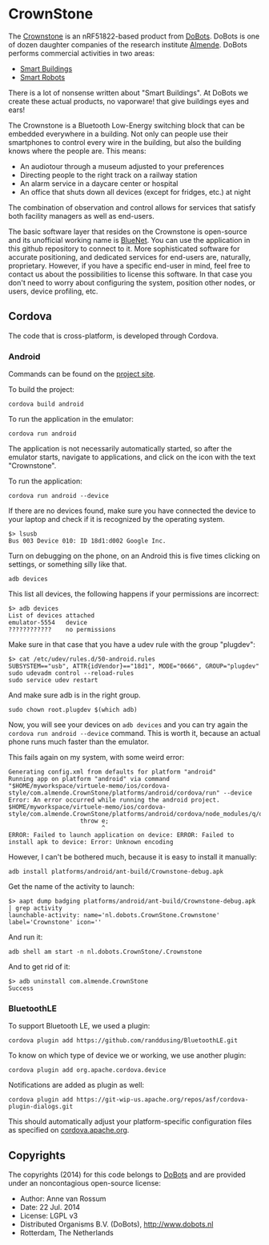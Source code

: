 # CrownStone

The [Crownstone](http://dobots.nl/products/crownstone) is an nRF51822-based product from [DoBots](http://dobots.nl). DoBots is one of dozen daughter companies of the research institute [Almende](http://almende.com). DoBots performs commercial activities in two areas:

* [Smart Buildings](http://dobots.nl/products/crownstone/)
* [Smart Robots](http://dobots.nl/products/autopilot/)

There is a lot of nonsense written about "Smart Buildings". At DoBots we create these actual products, no vaporware! that give buildings eyes and ears!

The Crownstone is a Bluetooth Low-Energy switching block that can be embedded everywhere in a building. Not only can people use their smartphones to control every wire in the building, but also the building knows where the people are. This means:

* An audiotour through a museum adjusted to your preferences
* Directing people to the right track on a railway station
* An alarm service in a daycare center or hospital
* An office that shuts down all devices (except for fridges, etc.) at night

The combination of observation and control allows for services that satisfy both facility managers as well as end-users.

The basic software layer that resides on the Crownstone is open-source and its unofficial working name is [BlueNet](https://github.com/mrquincle/bluenet). You can use the application in this github repository to connect to it. More sophisticated software for accurate positioning, and dedicated services for end-users are, naturally, proprietary. However, if you have a specific end-user in mind, feel free to contact us about the possibilities to license this software. In that case you don't need to worry about configuring the system, position other nodes, or users, device profiling, etc.

## Cordova

The code that is cross-platform, is developed through Cordova.

### Android

Commands can be found on the [project site](https://cordova.apache.org/docs/en/3.4.0/guide_platforms_ubuntu_index.md.html).

To build the project:

    cordova build android

To run the application in the emulator:

    cordova run android

The application is not necessarily automatically started, so after the emulator starts, navigate to applications, and click on the icon with the text "Crownstone".

To run the application:

    cordova run android --device

If there are no devices found, make sure you have connected the device to your laptop and check if it is recognized by the operating system.

    $> lsusb
    Bus 003 Device 010: ID 18d1:d002 Google Inc. 

Turn on debugging on the phone, on an Android this is five times clicking on settings, or something silly like that.

    adb devices

This list all devices, the following happens if your permissions are incorrect:

    $> adb devices
    List of devices attached 
    emulator-5554	device
    ????????????	no permissions

Make sure in that case that you have a udev rule with the group "plugdev":

    $> cat /etc/udev/rules.d/50-android.rules 
    SUBSYSTEM=="usb", ATTR{idVendor}=="18d1", MODE="0666", GROUP="plugdev"
    sudo udevadm control --reload-rules
    sudo service udev restart

And make sure adb is in the right group.

    sudo chown root.plugdev $(which adb)

Now, you will see your devices on `adb devices` and you can try again the `cordova run android --device` command. This is worth it, because an actual phone runs much faster than the emulator.

This fails again on my system, with some weird error:

```
Generating config.xml from defaults for platform "android"
Running app on platform "android" via command "$HOME/myworkspace/virtuele-memo/ios/cordova-style/com.almende.CrownStone/platforms/android/cordova/run" --device
Error: An error occurred while running the android project.
$HOME/myworkspace/virtuele-memo/ios/cordova-style/com.almende.CrownStone/platforms/android/cordova/node_modules/q/q.js:126
                    throw e;
                          ^
ERROR: Failed to launch application on device: ERROR: Failed to install apk to device: Error: Unknown encoding
```

However, I can't be bothered much, because it is easy to install it manually:

    adb install platforms/android/ant-build/Crownstone-debug.apk

Get the name of the activity to launch:

    $> aapt dump badging platforms/android/ant-build/Crownstone-debug.apk | grep activity
    launchable-activity: name='nl.dobots.CrownStone.Crownstone'  label='Crownstone' icon=''

And run it:

    adb shell am start -n nl.dobots.CrownStone/.Crownstone

And to get rid of it:

    $> adb uninstall com.almende.CrownStone
    Success

### BluetoothLE

To support Bluetooth LE, we used a plugin:

    cordova plugin add https://github.com/randdusing/BluetoothLE.git

To know on which type of device we or working, we use another plugin:

    cordova plugin add org.apache.cordova.device

Notifications are added as plugin as well:

    cordova plugin add https://git-wip-us.apache.org/repos/asf/cordova-plugin-dialogs.git

This should automatically adjust your platform-specific configuration files as specified on [cordova.apache.org](https://cordova.apache.org/docs/en/3.0.0/cordova_notification_notification.md.html).

## Copyrights

The copyrights (2014) for this code belongs to [DoBots](http://dobots.nl) and are provided under an noncontagious open-source license:

* Author: Anne van Rossum
* Date: 22 Jul. 2014
* License: LGPL v3
* Distributed Organisms B.V. (DoBots), http://www.dobots.nl
* Rotterdam, The Netherlands


